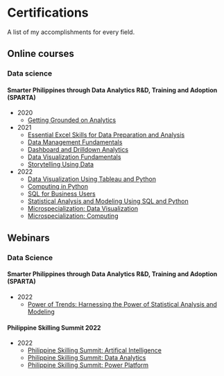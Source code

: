 # Certifications
A list of my accomplishments for every field.

## Online courses
### Data science
#### Smarter Philippines through Data Analytics R&D, Training and Adoption (SPARTA)
* 2020
  * [Getting Grounded on Analytics](certificates/online_courses/data_science/SPARTA/Getting%20Grounded%20on%20Analytics.pdf)
* 2021
  * [Essential Excel Skills for Data Preparation and Analysis](certificates/online_courses/data_science/SPARTA/Essential%20Excel%20Skills%20for%20Data%20Preparation%20and%20Analysis.pdf)
  * [Data Management Fundamentals](certificates/online_courses/data_science/SPARTA/Data%20Management%20Fundamentals.pdf)
  * [Dashboard and Drilldown Analytics](certificates/online_courses/data_science/SPARTA/Dashboards%20and%20Drill-Down%20Analytics.pdf)
  * [Data Visualization Fundamentals](certificates/online_courses/data_science/SPARTA/Data%20Visualization%20Fundamentals.pdf)
  * [Storytelling Using Data](certificates/online_courses/data_science/SPARTA/Storytelling%20Using%20Data.pdf)
* 2022
  * [Data Visualization Using Tableau and Python](certificates/online_courses/data_science/SPARTA/Data%20Visualization%20Using%20Tableau%20and%20Python.pdf)
  * [Computing in Python](certificates/online_courses/data_science/SPARTA/Computing%20in%20Python.pdf)
  * [SQL for Business Users](certificates/online_courses/data_science/SPARTA/SQL%20for%20Business%20Users.pdf)
  * [Statistical Analysis and Modeling Using SQL and Python](certificates/online_courses/data_science/SPARTA/Statistical%20Analysis%20and%20Modeling%20Using%20SQL%20and%20Python.pdf)
  * [Microspecialization: Data Visualization](certificates/online_courses/data_science/SPARTA/Data%20VisualizationMicrospecialization%20Pathway.pdf)
  * [Microspecialization: Computing](certificates/online_courses/data_science/SPARTA/ComputingMicrospecialization%20Pathway.pdf)
  
## Webinars
### Data Science
#### Smarter Philippines through Data Analytics R&D, Training and Adoption (SPARTA)
* 2022
  * [Power of Trends: Harnessing the Power of Statistical Analysis and Modeling](certificates/webinars/SPARTA/E-CERTIFICATE%20POWER%20OF%20TRENDS.pdf)
#### Philippine Skilling Summit 2022
* 2022
  * [Philippine Skilling Summit: Artifical Intelligence](certificates/webinars/philippine_skilling_summit/Artificial%20Intelligence%20Track%20-%20Skilling%20Summit%202022.jpeg)
  * [Philippine Skilling Summit: Data Analytics](certificates/webinars/philippine_skilling_summit/Data%20Analytics%20Track%20-%20Skilling%20Summit%202022.jpeg)
  * [Philippine Skilling Summit: Power Platform](certificates/webinars/philippine_skilling_summit/Power%20Platform%20Track%20-%20Skilling%20Summit%202022.jpeg)